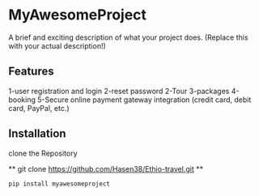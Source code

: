 # MyAwesomeProject

A brief and exciting description of what your project does.  (Replace this with your actual description!)


## Features

1-user registration and login
2-reset password
2-Tour
3-packages
4-booking
5-Secure online payment gateway integration (credit card, debit card, PayPal, etc.)


## Installation <a name="installation"></a>

clone the Repository

** git clone https://github.com/Hasen38/Ethio-travel.git **

```bash
pip install myawesomeproject
